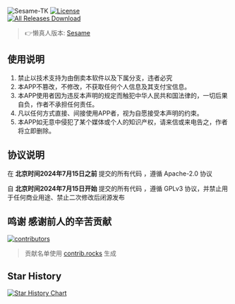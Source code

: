 ![Sesame-TK](https://socialify.git.ci/McdullD/Sesame-TK/image?language=1&name=1&owner=1&stargazers=1&theme=Light)
[![License](https://img.shields.io/github/license/McdullD/Sesame-TK?labelColor=fff&label=License&logo=gnuprivacyguard)](https://raw.githubusercontent.com/McdullD/Sesame-TK/refs/heads/main/LICENSE)  
[![All Releases Download](https://img.shields.io/github/downloads/McdullD/Sesame-TK/total?labelColor=fff&label=Downloads&logo=codefresh)](../../releases)  

> 👉懒真人版本: [Sesame](https://github.com/LazyImmortal/Sesame)


## 使用说明

1. 禁止以技术支持为由倒卖本软件以及下属分支，违者必究
2. 本APP不篡改，不修改，不获取任何个人信息及其支付宝信息。
3. 本APP使用者因为违反本声明的规定而触犯中华人民共和国法律的，一切后果自负，作者不承担任何责任。
4. 凡以任何方式直接、间接使用APP者，视为自愿接受本声明的约束。
5. 本APP如无意中侵犯了某个媒体或个人的知识产权，请来信或来电告之，作者将立即删除。


## 协议说明

在 **北京时间2024年7月15日之前** 提交的所有代码 ，遵循 Apache-2.0 协议

自 **北京时间2024年7月15日开始** 提交的所有代码 ，遵循 GPLv3 协议，并禁止用于任何商业用途、禁止二次修改后闭源发布


## 鸣谢 感谢前人的辛苦贡献

<a href="https://github.com/McdullD/Sesame-TK/graphs/contributors">  
  <img src="https://contrib.rocks/image?repo=McdullD/Sesame-TK"  alt="contributors"/>  
</a>  

> 贡献名单使用 [contrib.rocks](https://contrib.rocks) 生成

## Star History

<a href="https://star-history.com/#McdullD/Sesame-TK&Timeline">  
 <picture>  
   <source media="(prefers-color-scheme: dark)" srcset="https://api.star-history.com/svg?repos=McdullD/Sesame-TK&type=Timeline&theme=dark" />  
   <source media="(prefers-color-scheme: light)" srcset="https://api.star-history.com/svg?repos=McdullD/Sesame-TK&type=Timeline" />  
   <img alt="Star History Chart" src="https://api.star-history.com/svg?repos=McdullD/Sesame-TK&type=Timeline" />  
 </picture>  
</a>
